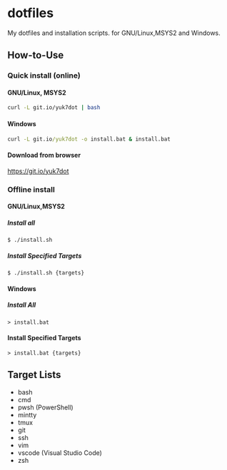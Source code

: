 # dotfiles
My dotfiles and installation scripts.  for GNU/Linux,MSYS2 and Windows.

## How-to-Use
### Quick install (online)
#### GNU/Linux, MSYS2
```bash
curl -L git.io/yuk7dot | bash
```
#### Windows
```cmd
curl -L git.io/yuk7dot -o install.bat & install.bat
```
#### Download from browser
https://git.io/yuk7dot

### Offline install
#### GNU/Linux,MSYS2
##### Install all
```
$ ./install.sh
```
##### Install Specified Targets
```
$ ./install.sh {targets}
```

#### Windows
##### Install All
```
> install.bat
```
#### Install Specified Targets
```
> install.bat {targets}
```

## Target Lists
* bash
* cmd
* pwsh  (PowerShell)
* mintty
* tmux
* git
* ssh
* vim
* vscode  (Visual Studio Code)
* zsh
